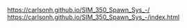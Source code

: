 https://carlsonh.github.io/SIM_350_Spawn_Sys_-/
https://carlsonh.github.io/SIM_350_Spawn_Sys_-/index.html

